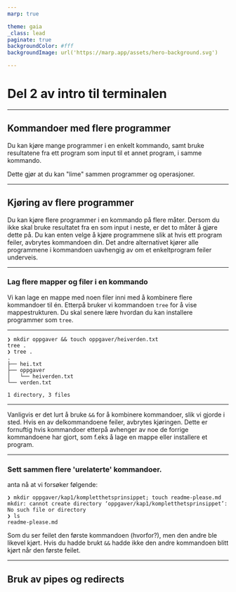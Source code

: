 ```yaml
---
marp: true

theme: gaia
_class: lead
paginate: true
backgroundColor: #fff
backgroundImage: url('https://marp.app/assets/hero-background.svg')

---
```


# Del 2 av intro til terminalen

---

## Kommandoer med flere programmer

Du kan kjøre mange programmer i en enkelt kommando, samt
bruke resultatene fra ett program som input til et annet program, i samme kommando.

Dette gjør at du kan "lime" sammen programmer og operasjoner.

---

## Kjøring av flere programmer

Du kan kjøre flere programmer i en kommando på flere måter.
Dersom du ikke skal bruke resultatet fra en som input i neste, er det to måter å gjøre dette på.
Du kan enten velge å kjøre programmene slik at hvis ett program feiler, avbrytes kommandoen din.
Det andre alternativet kjører alle programmene i kommandoen uavhengig av om et
enkeltprogram feiler underveis.

---

### Lag flere mapper og filer i en kommando

Vi kan lage en mappe med noen filer inni med å kombinere flere kommandoer til én.
Etterpå bruker vi kommandoen `tree` for å vise mappestrukturen.
Du skal senere lære hvordan du kan installere programmer som `tree`.

---

```
❯ mkdir oppgaver && touch oppgaver/heiverden.txt
tree .
❯ tree .
.
├── hei.txt
├── oppgaver
│   └── heiverden.txt
└── verden.txt

1 directory, 3 files
```

---


Vanligvis er det lurt å bruke `&&` for å kombinere kommandoer, slik vi gjorde i sted.
Hvis en av delkommandoene feiler, avbrytes kjøringen. Dette er fornuftig hvis kommandoer
etterpå avhenger av noe de forrige kommandoene har gjort, som f.eks å lage en mappe eller
installere et program.


---

### Sett sammen flere 'urelaterte' kommandoer.

anta nå at vi forsøker følgende:

```
❯ mkdir oppgaver/kap1/kompletthetsprinsippet; touch readme-please.md
mkdir: cannot create directory ‘oppgaver/kap1/kompletthetsprinsippet’: No such file or directory
❯ ls
readme-please.md
```

Som du ser feilet den første kommandoen (hvorfor?), men den andre ble likevel kjørt.
Hvis du hadde brukt `&&` hadde ikke den andre kommandoen blitt kjørt når den første feilet.


---

## Bruk av pipes og redirects